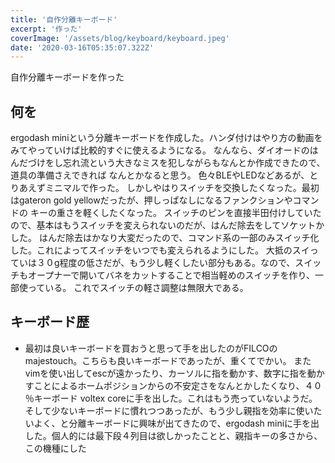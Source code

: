 ```yaml
---
title: '自作分離キーボード'
excerpt: '作った'
coverImage: '/assets/blog/keyboard/keyboard.jpeg'
date: '2020-03-16T05:35:07.322Z'
---
```


自作分離キーボードを作った

## 何を
ergodash miniという分離キーボードを作成した。ハンダ付けはやり方の動画をみてやっていけば比較的すぐに使えるようになる。
なんなら、ダイオードのはんだづけをし忘れ流という大きなミスを犯しながらもなんとか作成できたので、道具の準備さえできれば
なんとかなると思う。
色々BLEやLEDなどあるが、とりあえずミニマルで作った。
しかしやはりスイッチを交換したくなった。最初はgateron gold yellowだったが、押しっぱなしになるファンクションやコマンドの
キーの重さを軽くしたくなった。
スイッチのピンを直接半田付けしていたので、基本はもうスイッチを変えられないのだが、はんだ除去をしてソケットかした。
はんだ除去はかなり大変だったので、コマンド系の一部のみスイッチ化した。これによってスイッチをいつでも変えられるようにした。
大抵のスイっていは３０g程度の低さだが、もう少し軽くしたい部分もある。なので、スイッチもオープナーで開いてバネをカットすることで相当軽めのスイッチを作り、一部使っている。
これでスイッチの軽さ調整は無限大である。

## キーボード歴
- 最初は良いキーボードを買おうと思って手を出したのがFILCOのmajestouch。こちらも良いキーボードであったが、重くてでかい。
またvimを使い出してescが遠かったり、カーソルに指を動かす、数字に指を動かすことによるホームポジションからの不安定さをなんとかしたくなり、４０
％キーボード voltex coreに手を出した。これはもう売っていないようだ。そして少ないキーボードに慣れつつあったが、もう少し親指を効率に使いたいよく、と分離キーボードに興味が出てきたので、ergodash miniに手を出した。個人的には最下段４列目は欲しかったことと、親指キーの多さから、この機種にした
